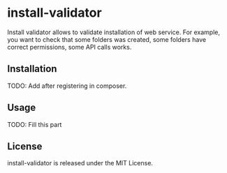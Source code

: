 install-validator
============
Install validator allows to validate installation of web service. For example, you want
to check that some folders was created, some folders have correct permissions, some API
calls works.


Installation
------------

TODO: Add after registering in composer.

Usage
-----

TODO: Fill this part

License
-------

install-validator is released under the MIT License.
